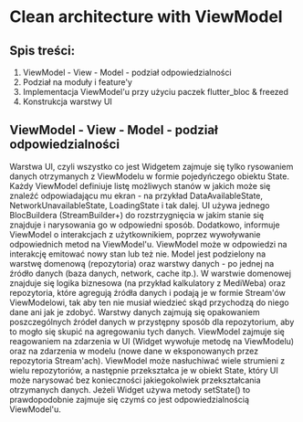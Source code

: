 # Clean architecture with ViewModel

## Spis treści:
1. ViewModel - View - Model - podział odpowiedzialności
2. Podział na moduły i feature'y
2. Implementacja ViewModel'u przy użyciu paczek flutter_bloc & freezed
3. Konstrukcja warstwy UI

## ViewModel - View - Model - podział odpowiedzialności
Warstwa UI, czyli wszystko co jest Widgetem zajmuje się tylko rysowaniem danych otrzymanych z ViewModelu w formie pojedyńczego obiektu State. Każdy ViewModel definiuje listę możliwych stanów w jakich może się znaleźć odpowiadającu mu ekran - na przykład DataAvailableState, NetworkUnavailableState, LoadingState i tak dalej. UI używa jednego BlocBuildera (StreamBuilder+) do rozstrzygnięcia w jakim stanie się znajduje i narysowania go w odpowiedni sposób. Dodatkowo, informuje ViewModel o interakcjach z użytkownikiem, poprzez wywoływanie odpowiednich metod na ViewModel'u. ViewModel może w odpowiedzi na interakcję emitować nowy stan lub też nie. Model jest podzielony na warstwę domenową (repozytoria) oraz warstwy danych - po jednej na źródło danych (baza danych, network, cache itp.). W warstwie domenowej znajduje się logika biznesowa (na przykład kalkulatory z MediWeba) oraz repozytoria, które agregują źródła danych i podają je w formie Stream'ów ViewModelowi, tak aby ten nie musiał wiedzieć skąd przychodzą do niego dane ani jak je zdobyć. Warstwy danych zajmują się opakowaniem poszczególnych źródeł danych w przystępny sposób dla repozytorium, aby to mogło się skupić na agregowaniu tych danych. ViewModel zajmuje się reagowaniem na zdarzenia w UI (Widget wywołuje metodę na ViewModelu) oraz na zdarzenia w modelu (nowe dane w eksponowanych przez repozytoria Stream'ach). ViewModel może nasłuchiwać wiele strumieni z wielu repozytoriów, a następnie przekształca je w obiekt State, który UI może narysować bez konieczności jakiegokolwiek przekształcania otrzymanych danych. Jeżeli Widget używa metody setState() to prawdopodobnie zajmuje się czymś co jest odpowiedzialnością ViewModel'u.
